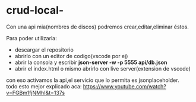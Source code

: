 # crud-local-

Con una api mia(nombres de discos) podremos crear,editar,eliminar éstos.

Para poder utilizarla:
- descargar el repositorio
- abrirlo con un editor de codigo(vscode por ej)
- abrir la consola y escribir **json-server -w -p 5555 api/db.json**
- abrir el index.html o mismo abrirlo con live server(extension de vscode)

con eso activamos la api,el servicio que lo permita es jsonplaceholder. <br/>
todo esto mejor explicado aca:
https://www.youtube.com/watch?v=FGBm1fjNMhI&t=137s
